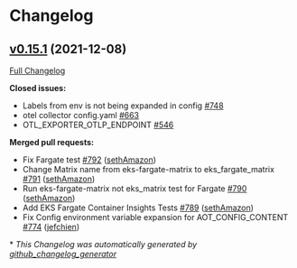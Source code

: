 # Changelog

## [v0.15.1](https://github.com/aws-observability/aws-otel-collector/tree/v0.15.1) (2021-12-08)

[Full Changelog](https://github.com/aws-observability/aws-otel-collector/compare/v0.15.0...v0.15.1)

**Closed issues:**

- Labels from env is not being expanded in config [\#748](https://github.com/aws-observability/aws-otel-collector/issues/748)
- otel collector config.yaml [\#663](https://github.com/aws-observability/aws-otel-collector/issues/663)
- OTL\_EXPORTER\_OTLP\_ENDPOINT [\#546](https://github.com/aws-observability/aws-otel-collector/issues/546)

**Merged pull requests:**

- Fix Fargate test [\#792](https://github.com/aws-observability/aws-otel-collector/pull/792) ([sethAmazon](https://github.com/sethAmazon))
- Change Matrix name from eks-fargate-matrix to eks\_fargate\_matrix [\#791](https://github.com/aws-observability/aws-otel-collector/pull/791) ([sethAmazon](https://github.com/sethAmazon))
- Run eks-fargate-matrix not eks\_matrix test for Fargate [\#790](https://github.com/aws-observability/aws-otel-collector/pull/790) ([sethAmazon](https://github.com/sethAmazon))
- Add EKS Fargate Container Insights Tests [\#789](https://github.com/aws-observability/aws-otel-collector/pull/789) ([sethAmazon](https://github.com/sethAmazon))
- Fix Config environment variable expansion for AOT\_CONFIG\_CONTENT [\#774](https://github.com/aws-observability/aws-otel-collector/pull/774) ([jefchien](https://github.com/jefchien))


\* *This Changelog was automatically generated by [github_changelog_generator](https://github.com/github-changelog-generator/github-changelog-generator)*
